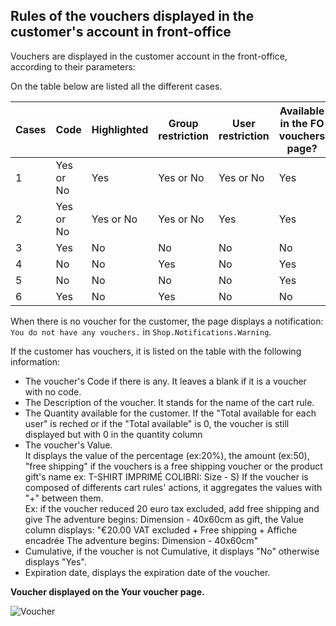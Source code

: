 ## Rules of the vouchers displayed in the customer's account in front-office

Vouchers are displayed in the customer account in the front-office, according to their parameters:

On the table below are listed all the different cases.

| Cases | Code         | Highlighted | Group restriction | User restriction  | Available in the FO vouchers page? |
|-------|--------------|-------------|-------------------|-------------------|------------------------------------|
| 1     | Yes or No    | Yes         | Yes or No         | Yes or No         | Yes                                |
| 2     | Yes or No    | Yes or No   | Yes or No         | Yes               | Yes                                |
| 3     | Yes          | No          | No                | No                | No                                 |
| 4     | No           | No          | Yes               | No                | Yes                                |
| 5     | No           | No          | No                | No                | Yes                                |
| 6     | Yes          | No          | Yes               | No                | No                                 |

When there is no voucher for the customer, the page displays a notification: `You do not have any vouchers.` in `Shop.Notifications.Warning`.

If the customer has vouchers, it is listed on the table with the following information:
- The voucher's Code if there is any. It leaves a blank if it is a voucher with no code.
- The Description of the voucher. It stands for the name of the cart rule.
- The Quantity available for the customer. If the "Total available for each user" is reched or if the "Total available" is 0, the voucher is still displayed but with 0 in the quantity column
- The voucher's Value.  
It displays the value of the percentage (ex:20%), the amount (ex:50), "free shipping" if the vouchers is a free shipping voucher or the product gift's name ex: T-SHIRT IMPRIMÉ COLIBRI: Size - S)
If the voucher is composed of differents cart rules' actions, it aggregates the values with "+" between them.  
Ex: if the voucher reduced 20 euro tax excluded, add free shipping and give The adventure begins: Dimension - 40x60cm as gift, the Value column displays: "€20.00 VAT excluded + Free shipping + Affiche encadrée The adventure begins: Dimension - 40x60cm"
- Cumulative, if the voucher is not Cumulative, it displays "No" otherwise displays "Yes". 
- Expiration date, displays the expiration date of the voucher.

__Voucher displayed on the Your voucher page.__

![Voucher](https://github.com/PrestaShop/prestashop-specs/blob/master/img/list_vouchers_FO.png)
